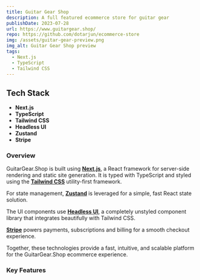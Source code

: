```yaml
---
title: Guitar Gear Shop
description: A full featured ecommerce store for guitar gear
publishDate: 2023-07-28
url: https://www.guitargear.shop/
repo: https://github.com/dotarjun/ecommerce-store
img: /assets/guitar-gear-preview.png
img_alt: Guitar Gear Shop preview
tags:
  - Next.js
  - TypeScript
  - Tailwind CSS
---
```


## Tech Stack

- **Next.js**
- **TypeScript**
- **Tailwind CSS**
- **Headless UI**
- **Zustand**
- **Stripe**

### Overview

GuitarGear.Shop is built using **[Next.js](https://nextjs.org/)**, a React framework for server-side rendering and static site generation. It is typed with TypeScript and styled using the **[Tailwind CSS](https://tailwindcss.com)** utility-first framework.

For state management, **[Zustand](https://github.com/pmndrs/zustand)** is leveraged for a simple, fast React state solution.

The UI components use **[Headless UI](https://headlessui.com/)**, a completely unstyled component library that integrates beautifully with Tailwind CSS.

**[Stripe](https://stripe.com/)** powers payments, subscriptions and billing for a smooth checkout experience.

Together, these technologies provide a fast, intuitive, and scalable platform for the GuitarGear.Shop ecommerce experience.

### Key Features

